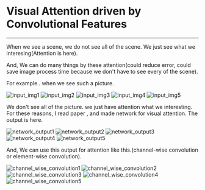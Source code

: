 # Visual Attention driven by Convolutional Features
---------------------------------------------------------------------------

When we see a scene, we do not see all of the scene. We just see what we interesing(Attention is here).

And, We can do many things by these attention(could reduce error, could save image process time because we don't have to see every of the scene).

For example..
when we see such a picture.

![input_img1](/images/1/input_img.png)
![input_img2](/images/2/input_img.png)
![input_img3](/images/3/input_img.png)
![input_img4](/images/4/img_input.png)
![input_img5](/images/5/img_input.png)


We don't see all of the picture. we just have attention what we interesting.
For these reasons, I read paper <Visual Attention driven by Convolutional Features>, and made network for visual attention.
The output is here.
  
![network_output1](/images/1/network_output.png)
![network_output2](/images/2/network_output.png)
![network_output3](/images/3/network_output.png)
![network_output4](/images/4/network_output.png)
![network_output5](/images/5/network_output.png)
  
  

And, We can use this output for attention like this.(channel-wise convolution or element-wise convolution).

![channel_wise_convolution1](/images/1/channel_wise_convolution.png)
![channel_wise_convolution2](/images/2/channel_wise_convolution.png)
![channel_wise_convolution3](/images/3/channel_wise_convolution.png)
![channel_wise_convolution4](/images/4/channel_wise_convolution.png)
![channel_wise_convolution5](/images/5/channel_wise_convolution.png)









